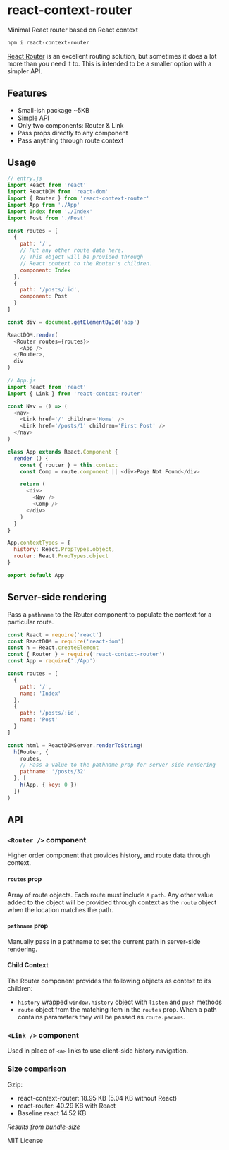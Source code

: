 
# react-context-router

Minimal React router based on React context

```sh
npm i react-context-router
```

[React Router](https://github.com/reactjs/react-router) is an excellent routing solution,
but sometimes it does a lot more than you need it to.
This is intended to be a smaller option with a simpler API.

## Features
- Small-ish package ~5KB
- Simple API
- Only two components: Router & Link
- Pass props directly to any component
- Pass anything through route context

## Usage

```js
// entry.js
import React from 'react'
import ReactDOM from 'react-dom'
import { Router } from 'react-context-router'
import App from './App'
import Index from './Index'
import Post from './Post'

const routes = [
  {
    path: '/',
    // Put any other route data here.
    // This object will be provided through
    // React context to the Router's children.
    component: Index
  },
  {
    path: '/posts/:id',
    component: Post
  }
]

const div = document.getElementById('app')

ReactDOM.render(
  <Router routes={routes}>
    <App />
  </Router>,
  div
)
```

```js
// App.js
import React from 'react'
import { Link } from 'react-context-router'

const Nav = () => (
  <nav>
    <Link href='/' children='Home' />
    <Link href='/posts/1' children='First Post' />
  </nav>
)

class App extends React.Component {
  render () {
    const { router } = this.context
    const Comp = route.component || <div>Page Not Found</div>

    return (
      <div>
        <Nav />
        <Comp />
      </div>
    )
  }
}

App.contextTypes = {
  history: React.PropTypes.object,
  router: React.PropTypes.object
}

export default App
```

## Server-side rendering

Pass a `pathname` to the Router component to populate the context for a particular route.

```js
const React = require('react')
const ReactDOM = require('react-dom')
const h = React.createElement
const { Router } = require('react-context-router')
const App = require('./App')

const routes = [
  {
    path: '/',
    name: 'Index'
  },
  {
    path: '/posts/:id',
    name: 'Post'
  }
]

const html = ReactDOMServer.renderToString(
  h(Router, {
    routes,
    // Pass a value to the pathname prop for server side rendering
    pathname: '/posts/32'
  }, [
    h(App, { key: 0 })
  ])
)
```

## API

### `<Router />` component

Higher order component that provides history, and route data through context.

#### `routes` prop
Array of route objects. Each route must include a `path`.
Any other value added to the object will be provided through context as the `route` object when the location matches the path.

#### `pathname` prop
Manually pass in a pathname to set the current path in server-side rendering.

#### Child Context
The Router component provides the following objects as context to its children:
- `history` wrapped `window.history` object with `listen` and `push` methods
- `route` object from the matching item in the `routes` prop. When a path contains parameters they will be passed as `route.params`.

### `<Link />` component
Used in place of `<a>` links to use client-side history navigation.


### Size comparison

Gzip:
- react-context-router: 18.95 KB (5.04 KB without React)
- react-router: 40.29 KB with React
- Baseline react 14.52 KB

*Results from [bundle-size](https://npmjs.com/package/bundle-size)*

MIT License
